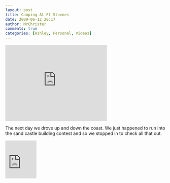 ```yaml
---
layout: post
title: Camping At Ft Stevnes
date: 2009-06-12 20:17
author: MrChrister
comments: true
categories: [Ashley, Personal, Videos]
---
```

<iframe height="240" src="https://skydrive.live.com/embed?cid=F443C8FEC5D6FFCE&amp;resid=F443C8FEC5D6FFCE%21205&amp;authkey=AKkOZ8t3T_u0hcs" frameborder="0" width="320" scrolling="no"></iframe> <p>The next day we drove up and down the coast. We just happened to run into the sand castle building contest and so we stopped in to check all that out.</p><iframe height="120" src="https://skydrive.live.com/embed?cid=F443C8FEC5D6FFCE&amp;resid=F443C8FEC5D6FFCE%21209&amp;authkey=AE0C-M4M7yYYMoU" frameborder="0" width="98" scrolling="no"></iframe>

